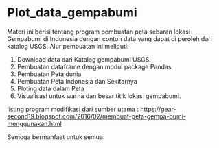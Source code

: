 # Plot_data_gempabumi

Materi ini berisi tentang program pembuatan peta sebaran lokasi Gempabumi di Indonesia dengan contoh data yang dapat di peroleh dari katalog USGS.
Alur pembuatan ini meliputi:
1. Download data dari Katalog gempabumi USGS.
2. Pembuatan dataframe dengan modul package Pandas
3. Pembuatan Peta dunia
4. Pembuatan Peta Indonesia dan Sekitarnya
5. Ploting data dalam Peta
6. Visualisasi untuk warna dan besar titik lokasi gempabumi.

listing program modifikasi dari sumber utama : https://gear-second19.blogspot.com/2016/02/membuat-peta-gempa-bumi-menggunakan.html

Semoga bermanfaat untuk semua.

